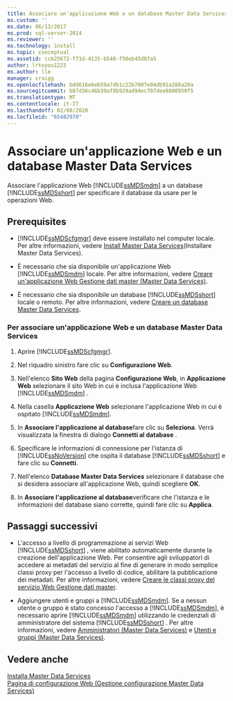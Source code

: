 ```yaml
---
title: Associare un'applicazione Web e un database Master Data Services | Microsoft Docs
ms.custom: ''
ms.date: 06/13/2017
ms.prod: sql-server-2014
ms.reviewer: ''
ms.technology: install
ms.topic: conceptual
ms.assetid: ccb25672-f71d-4135-b548-f50eb45d8fa5
author: lrtoyou1223
ms.author: lle
manager: craigg
ms.openlocfilehash: bdd616e6eb59a7db1c22b7007e04db91a288a20a
ms.sourcegitcommit: b87d36c46b39af8b929ad94ec707dee8800950f5
ms.translationtype: MT
ms.contentlocale: it-IT
ms.lasthandoff: 02/08/2020
ms.locfileid: "65482970"
---
```

# <a name="associate-a-master-data-services-database-and-web-application"></a>Associare un'applicazione Web e un database Master Data Services
  Associare l'applicazione Web [!INCLUDE[ssMDSmdm](../../includes/ssmdsmdm-md.md)] a un database [!INCLUDE[ssMDSshort](../../includes/ssmdsshort-md.md)] per specificare il database da usare per le operazioni Web.  
  
## <a name="prerequisites"></a>Prerequisites  
  
-   
  [!INCLUDE[ssMDScfgmgr](../../includes/ssmdscfgmgr-md.md)] deve essere installato nel computer locale. Per altre informazioni, vedere [Install Master Data Services](install-master-data-services.md)(Installare Master Data Services).  
  
-   È necessario che sia disponibile un'applicazione Web [!INCLUDE[ssMDSmdm](../../includes/ssmdsmdm-md.md)] locale. Per altre informazioni, vedere [Creare un'applicazione Web Gestione dati master &#40;Master Data Services&#41;](create-a-master-data-manager-web-application-master-data-services.md).  
  
-   È necessario che sia disponibile un database [!INCLUDE[ssMDSshort](../../includes/ssmdsshort-md.md)] locale o remoto. Per altre informazioni, vedere [Creare un database Master Data Services](create-a-master-data-services-database.md).  
  
### <a name="to-associate-a-master-data-services-database-and-web-application"></a>Per associare un'applicazione Web e un database Master Data Services  
  
1.  Aprire [!INCLUDE[ssMDScfgmgr](../../includes/ssmdscfgmgr-md.md)].  
  
2.  Nel riquadro sinistro fare clic su **Configurazione Web**.  
  
3.  Nell'elenco **Sito Web** della pagina **Configurazione Web**, in **Applicazione Web** selezionare il sito Web in cui è inclusa l'applicazione Web [!INCLUDE[ssMDSmdm](../../includes/ssmdsmdm-md.md)] .  
  
4.  Nella casella **Applicazione Web** selezionare l'applicazione Web in cui è ospitato [!INCLUDE[ssMDSmdm](../../includes/ssmdsmdm-md.md)].  
  
5.  In **Associare l'applicazione al database**fare clic su **Seleziona**. Verrà visualizzata la finestra di dialogo **Connetti al database** .  
  
6.  Specificare le informazioni di connessione per l'istanza di [!INCLUDE[ssNoVersion](../../includes/ssnoversion-md.md)] che ospita il database [!INCLUDE[ssMDSshort](../../includes/ssmdsshort-md.md)] e fare clic su **Connetti**.  
  
7.  Nell'elenco **Database Master Data Services** selezionare il database che si desidera associare all'applicazione Web, quindi scegliere **OK**.  
  
8.  In **Associare l'applicazione al database**verificare che l'istanza e le informazioni del database siano corrette, quindi fare clic su **Applica**.  
  
## <a name="next-steps"></a>Passaggi successivi  
  
-   L'accesso a livello di programmazione ai servizi Web [!INCLUDE[ssMDSshort](../../includes/ssmdsshort-md.md)] , viene abilitato automaticamente durante la creazione dell'applicazione Web. Per consentire agli sviluppatori di accedere ai metadati del servizio al fine di generare in modo semplice classi proxy per l'accesso a livello di codice, abilitare la pubblicazione dei metadati. Per altre informazioni, vedere [Creare le classi proxy del servizio Web Gestione dati master](../develop/create-master-data-manager-web-service-proxy-classes.md).  
  
-   Aggiungere utenti e gruppi a [!INCLUDE[ssMDSmdm](../../includes/ssmdsmdm-md.md)]. Se a nessun utente o gruppo è stato concesso l'accesso a [!INCLUDE[ssMDSmdm](../../includes/ssmdsmdm-md.md)], è necessario aprire [!INCLUDE[ssMDSmdm](../../includes/ssmdsmdm-md.md)] utilizzando le credenziali di amministratore del sistema [!INCLUDE[ssMDSshort](../../includes/ssmdsshort-md.md)] . Per altre informazioni, vedere [Amministratori &#40;Master Data Services&#41;](../administrators-master-data-services.md) e [Utenti e gruppi &#40;Master Data Services&#41;](../users-and-groups-master-data-services.md).  
  
## <a name="see-also"></a>Vedere anche  
 [Installa Master Data Services](install-master-data-services.md)   
 [Pagina di configurazione Web &#40;Gestione configurazione Master Data Services&#41;](../web-configuration-page-master-data-services-configuration-manager.md)  
  
  
